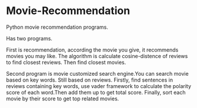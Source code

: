 # Movie-Recommendation
Python movie recommendation programs. 

Has two programs. 

First is recommendation, according the movie you give, it recommends movies you may like. 
The algorithm is calculate cosine-distence of reviews to find closest reviews. Then find closest movies.

Second program is movie customized search engine.You can search movie based on key words.
Still based on reviews. Firstly, find sentences in reviews containing key words, use vader framework to calculate the polarity score of each word.Then add them up to get total score. Finally, sort each movie by their score to get top related movies.
